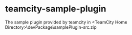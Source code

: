 # teamcity-sample-plugin
The sample plugin provided by teamcity in &lt;TeamCity Home Directory>\devPackage\samplePlugin-src.zip
